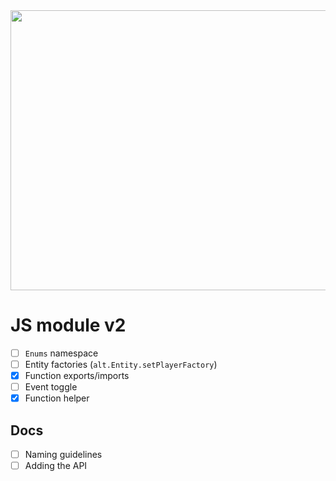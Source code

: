 <img src="https://cdn.discordapp.com/attachments/758680546506178610/1083699499882532965/image.png" height="448" width="896"/>

# JS module v2

- [ ] `Enums` namespace
- [ ] Entity factories (`alt.Entity.setPlayerFactory`)
- [X] Function exports/imports
- [ ] Event toggle
- [X] Function helper

## Docs

- [ ] Naming guidelines
- [ ] Adding the API
